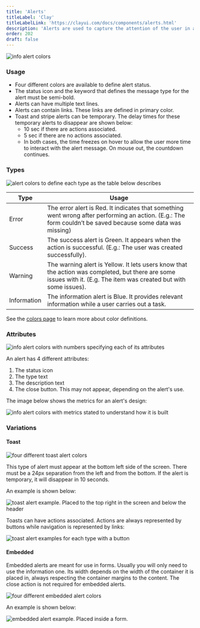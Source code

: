 ```yaml
---
title: 'Alerts'
titleLabel: 'Clay'
titleLabelLink: 'https://clayui.com/docs/components/alerts.html'
description: 'Alerts are used to capture the attention of the user in an intrusive way.'
order: 202
draft: false
---
```


![info alert colors](/images/lexicon/Alert.png)

### Usage

-   Four different colors are available to define alert status.
-   The status icon and the keyword that defines the message type for the alert must be semi-bold.
-   Alerts can have multiple text lines.
-   Alerts can contain links. These links are defined in primary color.
-   Toast and stripe alerts can be temporary. The delay times for these temporary alerts to disappear are shown below:
    -   10 sec if there are actions associated.
    -   5 sec if there are no actions associated.
    -   In both cases, the time freezes on hover to allow the user more time to interact with the alert message. On mouse out, the countdown continues.

### Types

![alert colors to define each type as the table below describes](/images/lexicon/AlertColors.png)

| Type        | Usage                                                                                                                                                               |
| ----------- | ------------------------------------------------------------------------------------------------------------------------------------------------------------------- |
| Error       | The error alert is Red. It indicates that something went wrong after performing an action. (E.g.: The form couldn’t be saved because some data was missing)         |
| Success     | The success alert is Green. It appears when the action is successful. (E.g.: The user was created successfully).                                                    |
| Warning     | The warning alert is Yellow. It lets users know that the action was completed, but there are some issues with it. (E.g. The item was created but with some issues). |
| Information | The information alert is Blue. It provides relevant information while a user carries out a task.                                                                    |

See the [colors page](../../foundations/color) to learn more about color definitions.

### Attributes

![info alert colors with numbers specifying each of its attributes](/images/lexicon/AlertParts.png)

An alert has 4 different attributes:

1. The status icon
2. The type text
3. The description text
4. The close button. This may not appear, depending on the alert's use.

The image below shows the metrics for an alert's design:

![info alert colors with metrics stated to understand how it is built](/images/lexicon/AlertMetrics.png)

### Variations

#### Toast

![four different toast alert colors](/images/lexicon/AlertToast.png)

This type of alert must appear at the bottom left side of the screen. There must be a 24px separation from the left and from the bottom. If the alert is temporary, it will disappear in 10 seconds.

An example is shown below:

![toast alert example. Placed to the top right in the screen and below the header](/images/lexicon/AlertToastExample.png)

Toasts can have actions associated. Actions are always represented by buttons while navigation is represented by links:

![toast alert examples for each type with a button](/images/lexicon/AlertToastWithButton.png)

#### Embedded

Embedded alerts are meant for use in forms. Usually you will only need to use the information one. Its width depends on the width of the container it is placed in, always respecting the container margins to the content. The close action is not required for embedded alerts.

![four different embedded alert colors](/images/lexicon/AlertEmbedded.png)

An example is shown below:

![embedded alert example. Placed inside a form.](/images/lexicon/AlertEmbeddedExample.png)
